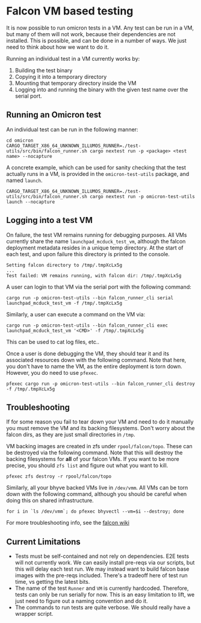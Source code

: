 # Falcon VM based testing

It is now possible to run omicron tests in a VM. Any test can be run in a VM,
but many of them will not work, because their dependencies are not installed.
This is possible, and can be done in a number of ways. We just need to think
about how we want to do it.

Running an individual test in a VM currently works by:

 1. Building the test binary
 2. Copying it into a temporary directory
 3. Mounting that temporary directory inside the VM
 4. Logging into and running the binary with the given test name over the
    serial port.

## Running an Omicron test

An individual test can be run in the following manner:

```shell
cd omicron
CARGO_TARGET_X86_64_UNKNOWN_ILLUMOS_RUNNER=./test-utils/src/bin/falcon_runner.sh cargo nextest run -p <package> <test name> --nocapture
```

A concrete example, which can be used for sanity checking that the test actually runs
in a VM, is provided in the `omicron-test-utils` package, and named `launch`.

```shell
CARGO_TARGET_X86_64_UNKNOWN_ILLUMOS_RUNNER=./test-utils/src/bin/falcon_runner.sh cargo nextest run -p omicron-test-utils launch --nocapture
```

## Logging into a test VM

On failure, the test VM remains running for debugging purposes. All VMs
currently share the name `launchpad_mcduck_test_vm`, although the falcon
deployment metadata resides in a unique temp directory. At the start of each
test, and upon failure this directory is printed to the console.

```
Setting falcon directory to /tmp/.tmpXcLx5g
...
Test failed: VM remains running, with falcon dir: /tmp/.tmpXcLx5g
```

A user can login to that VM via the serial port with the following command:

```shell
cargo run -p omicron-test-utils --bin falcon_runner_cli serial launchpad_mcduck_test_vm -f /tmp/.tmpXcLx5g
```

Similarly, a user can execute a command on the VM via:

```shell
cargo run -p omicron-test-utils --bin falcon_runner_cli exec launchpad_mcduck_test_vm '<CMD>' -f /tmp/.tmpXcLx5g
```

This can be used to cat log files, etc..

Once a user is done debugging the VM, they should tear it and its associated
resources down with the following command. Note that here, you don't have to
name the VM, as the entire deployment is torn down. However, you do need to
use `pfexec`.

```shell
pfexec cargo run -p omicron-test-utils --bin falcon_runner_cli destroy -f /tmp/.tmpXcLx5g
```

## Troubleshooting

If for some reason you fail to tear down your VM and need to do it manually you
must remove the VM and its backing filesystems. Don't worry about the falcon
dirs, as they are just small directories in `/tmp`.

VM backing images are created in zfs under `rpool/falcon/topo`. These can be
destroyed via the following command. Note that this will destroy the backing
filesystems for **all** of your falcon VMs. If you want to be more precise, you
should `zfs list` and figure out what you want to kill.

```shell
pfexec zfs destroy -r rpool/falcon/topo
```

Similarly, all your bhyve backed VMs live in `/dev/vmm`. All VMs can be torn
down with the following command, although you should be careful when doing this
on shared infrastructure.

```shell
for i in `ls /dev/vmm`; do pfexec bhyvectl --vm=$i --destroy; done
```

For more troubleshooting info, see the [falcon wiki](https://github.com/oxidecomputer/falcon/wiki/Reference)

## Current Limitations

* Tests must be self-contained and not rely on dependencies. E2E tests will
not  currently work. We can easily install pre-reqs via our scripts, but this
will delay each test run. We may instead want to build falcon base images with
the pre-reqs included. There's a tradeoff here of test run time, vs getting the
latest bits.
* The name of the test `Runner` and `VM` is currently hardcoded. Therefore,
tests can only be run serially for now. This is an easy limitation to lift, we
just need to figure out a naming convention and do it.
* The commands to run tests are quite verbose. We should really have a wrapper
script.





